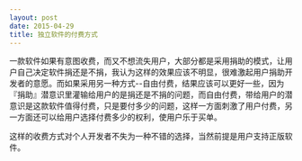 ```yaml
---
layout: post
date: 2015-04-29
title: 独立软件的付费方式
---
```


一款软件如果有意图收费，而又不想流失用户，大部分都是采用捐助的模式，让用户自己决定软件捐还是不捐，我认为这样的效果应该不明显，很难激起用户捐助开发者的意愿。而如果采用另一种方式--自由付费，结果应该可以更好一些，因为『捐助』潜意识里灌输给用户的是捐还是不捐的问题，而自由付费，带给用户的潜意识是这款软件值得付费，只是要付多少的问题，这样一方面刺激了用户付费，另一方面还可以给用户选择付费多少的权利，使用户乐于买单。

<!-- more -->

这样的收费方式对个人开发者不失为一种不错的选择，当然前提是用户支持正版软件。
